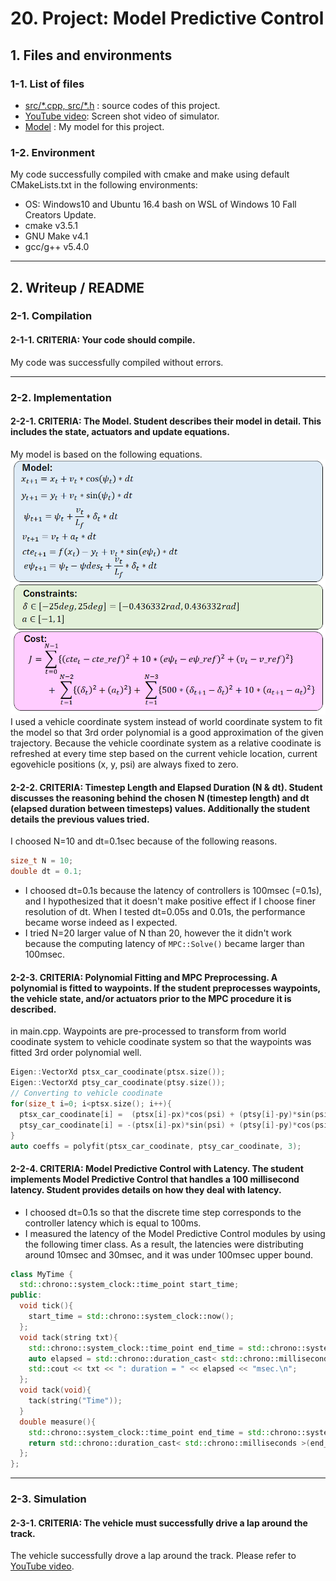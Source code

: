 # 20. Project: Model Predictive Control

## 1. Files and environments
### 1-1. List of files
* [src/\*.cpp, src/\*.h](./src/) : source codes of this project.
* [YouTube video](https://youtu.be/Sg6Ga40LST8): Screen shot video of simulator.
* [Model](./mymodel.png) : My model for this project.

### 1-2. Environment
My code successfully compiled with cmake and make using default CMakeLists.txt in the following environments:
* OS: Windows10 and Ubuntu 16.4 bash on WSL of Windows 10 Fall Creators Update.
* cmake v3.5.1
* GNU Make v4.1
* gcc/g++ v5.4.0

[//]: # (Image References)
[mymodel.png]: ./mymodel.png

---
## 2. Writeup / README

### 2-1. Compilation
#### 2-1-1. CRITERIA: Your code should compile.
My code was successfully compiled without errors.

---
### 2-2. Implementation
#### 2-2-1. CRITERIA: The Model. Student describes their model in detail. This includes the state, actuators and update equations.
My model is based on the following equations. 
![mymodel.png][mymodel.png]  
I used a vehicle coordinate system instead of world coordinate system to fit the model so that 3rd order polynomial is a good approximation of the given trajectory. Because the vehicle coordinate system as a relative coodinate is refreshed at every time step based on the current vehicle location, current egovehicle positions (x, y, psi) are always fixed to zero.

#### 2-2-2. CRITERIA: Timestep Length and Elapsed Duration (N & dt). Student discusses the reasoning behind the chosen N (timestep length) and dt (elapsed duration between timesteps) values. Additionally the student details the previous values tried.
I choosed N=10 and dt=0.1sec because of the following reasons.
```cpp
size_t N = 10;
double dt = 0.1;
```
- I choosed dt=0.1s because the latency of controllers is 100msec (=0.1s), and I hypothesized that it doesn't make positive effect if I choose finer resolution of dt. When I tested dt=0.05s and 0.01s, the performance became worse indeed as I expected.
- I tried N=20 larger value of N than 20, however the it didn't work because the computing latency of  `MPC::Solve()` became larger than 100msec.


#### 2-2-3. CRITERIA: Polynomial Fitting and MPC Preprocessing. A polynomial is fitted to waypoints. If the student preprocesses waypoints, the vehicle state, and/or actuators prior to the MPC procedure it is described.
in main.cpp.
Waypoints are pre-processed to transform from world coodinate system to vehicle coodinate system so that the waypoints was fitted 3rd order polynomial well.
```cpp
Eigen::VectorXd ptsx_car_coodinate(ptsx.size());
Eigen::VectorXd ptsy_car_coodinate(ptsy.size());
// Converting to vehicle coodinate
for(size_t i=0; i<ptsx.size(); i++){
  ptsx_car_coodinate[i] =  (ptsx[i]-px)*cos(psi) + (ptsy[i]-py)*sin(psi);
  ptsy_car_coodinate[i] = -(ptsx[i]-px)*sin(psi) + (ptsy[i]-py)*cos(psi);
}
auto coeffs = polyfit(ptsx_car_coodinate, ptsy_car_coodinate, 3);
```

#### 2-2-4. CRITERIA: Model Predictive Control with Latency. The student implements Model Predictive Control that handles a 100 millisecond latency. Student provides details on how they deal with latency.

- I choosed dt=0.1s so that the discrete time step corresponds to the controller latency which is equal to 100ms.
- I measured the latency of the Model Predictive Control modules by using the following timer class. As a result, the latencies were distributing around 10msec and 30msec, and it was under 100msec upper bound.
```cpp
class MyTime {
  std::chrono::system_clock::time_point start_time;
public:
  void tick(){
    start_time = std::chrono::system_clock::now();
  };
  void tack(string txt){
    std::chrono::system_clock::time_point end_time = std::chrono::system_clock::now();
    auto elapsed = std::chrono::duration_cast< std::chrono::milliseconds >(end_time - start_time).count();
    std::cout << txt << ": duration = " << elapsed << "msec.\n";
  };
  void tack(void){
    tack(string("Time"));
  }
  double measure(){
    std::chrono::system_clock::time_point end_time = std::chrono::system_clock::now();
    return std::chrono::duration_cast< std::chrono::milliseconds >(end_time - start_time).count();
  };
};
```


---
### 2-3. Simulation
#### 2-3-1. CRITERIA: The vehicle must successfully drive a lap around the track.
The vehicle successfully drove a lap around the track. Please refer to [YouTube video](https://youtu.be/Sg6Ga40LST8).

